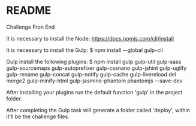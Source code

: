 # README #

Challenge Fron End

It is necessary to install the Node: https://docs.npmjs.com/cli/install

It is necessary to install the Gulp: $ npm install --global gulp-cli

Gulp install the following plugins: 
	$ npm install gulp gulp-util gulp-sass gulp-sourcemaps gulp-autoprefixer gulp-cssnano gulp-jshint gulp-uglify gulp-rename gulp-concat gulp-notify gulp-cache gulp-livereload del merge2 gulp-minify-html gulp-jasmine-phantom phantomjs --save-dev

After installing your plugins run the default function 'gulp' in the project folder.

After completing the Gulp task will generate a folder called 'deploy', within it'll be the challenge files.
